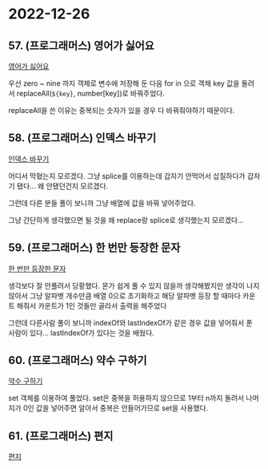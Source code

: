 # 2022-12-26

## 57. (프로그래머스) 영어가 싫어요

[영어가 싫어요](https://school.programmers.co.kr/learn/courses/30/lessons/120894)

우선 zero ~ nine 까지 객체로 변수에 저장해 둔 다음 for in 으로 객체 key 값을 돌려서 replaceAll(`${key}`, number[key])로 바꿔주었다.

replaceAll을 쓴 이유는 중복되는 숫자가 있을 경우 다 바꿔줘야하기 때문이다.

## 58. (프로그래머스) 인덱스 바꾸기

[인덱스 바꾸기](https://school.programmers.co.kr/learn/courses/30/lessons/120895)

어디서 막혔는지 모르겠다. 그냥 splice를 이용하는데 갑자기 안먹어서 삽질하다가 갑자기 됐다... 왜 안됐던건지 모르겠다.

그런데 다른 분들 풀이 보니까 그냥 배열에 값을 바꿔 넣어주었다.

그냥 간단하게 생각했으면 될 것을 왜 replace랑 splice로 생각했는지 모르겠다...

## 59. (프로그래머스) 한 번만 등장한 문자

[한 번만 등장한 문자](https://school.programmers.co.kr/learn/courses/30/lessons/120896)

생각보다 잘 안풀려서 당황했다. 몬가 쉽게 풀 수 있지 않을까 생각해봤지만 생각이 나지 않아서 그냥 알파벳 개수만큼 배열 0으로 초기화하고 해당 알파벳 등장 할 때마다 카운트 해줘서 카운트가 1인 것들만 골라서 출력을 해주었다

그런데 다른사람 풀이 보니까 indexOf와 lastIndexOf가 같은 경우 값을 넣어줘서 푼 사람이 있다... lastIndexOf가 있다는 것을 배웠다.

## 60. (프로그래머스) 약수 구하기

[약수 구하기](https://school.programmers.co.kr/learn/courses/30/lessons/120897)

set 객체를 이용하여 풀었다. set은 중복을 허용하지 않으므로 1부터 n까지 돌려서 나머지가 0인 값을 넣어주면 알아서 중복은 안들어가므로 set을 사용했다.

## 61. (프로그래머스) 편지

[편지](https://school.programmers.co.kr/learn/courses/30/lessons/120898)
